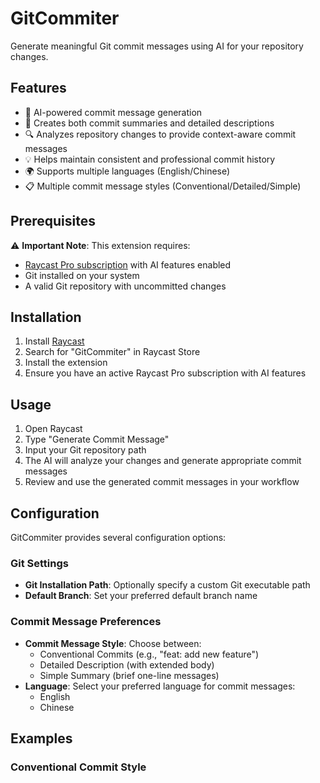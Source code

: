 # GitCommiter

Generate meaningful Git commit messages using AI for your repository changes.

## Features

- 🤖 AI-powered commit message generation
- 📝 Creates both commit summaries and detailed descriptions
- 🔍 Analyzes repository changes to provide context-aware commit messages
- 💡 Helps maintain consistent and professional commit history
- 🌍 Supports multiple languages (English/Chinese)
- 📋 Multiple commit message styles (Conventional/Detailed/Simple)

## Prerequisites

⚠️ **Important Note**: This extension requires:
- [Raycast Pro subscription](https://www.raycast.com/pro) with AI features enabled
- Git installed on your system
- A valid Git repository with uncommitted changes

## Installation

1. Install [Raycast](https://raycast.com/)
2. Search for "GitCommiter" in Raycast Store
3. Install the extension
4. Ensure you have an active Raycast Pro subscription with AI features

## Usage

1. Open Raycast
2. Type "Generate Commit Message"
3. Input your Git repository path
4. The AI will analyze your changes and generate appropriate commit messages
5. Review and use the generated commit messages in your workflow

## Configuration

GitCommiter provides several configuration options:

### Git Settings
- **Git Installation Path**: Optionally specify a custom Git executable path
- **Default Branch**: Set your preferred default branch name

### Commit Message Preferences
- **Commit Message Style**: Choose between:
  - Conventional Commits (e.g., "feat: add new feature")
  - Detailed Description (with extended body)
  - Simple Summary (brief one-line messages)
- **Language**: Select your preferred language for commit messages:
  - English
  - Chinese

## Examples

### Conventional Commit Style
